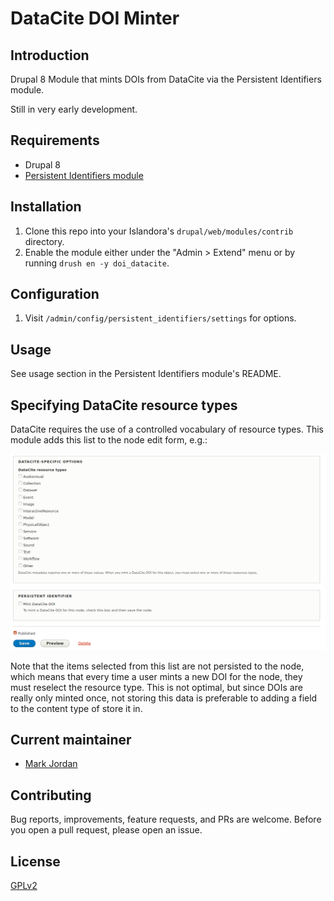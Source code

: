 # DataCite DOI Minter

## Introduction

Drupal 8 Module that mints DOIs from DataCite via the Persistent Identifiers module.

Still in very early development.

## Requirements

* Drupal 8
* [Persistent Identifiers module](https://github.com/mjordan/persistent_identifiers)

## Installation

1. Clone this repo into your Islandora's `drupal/web/modules/contrib` directory.
1. Enable the module either under the "Admin > Extend" menu or by running `drush en -y doi_datacite`.

## Configuration

1. Visit `/admin/config/persistent_identifiers/settings` for options.

## Usage

See usage section in the Persistent Identifiers module's README.

## Specifying DataCite resource types

DataCite requires the use of a controlled vocabulary of resource types. This module adds this list to the node edit form, e.g.:

![DataCite resource types](docs/images/datacite_resource_types.png)

Note that the items selected from this list are not persisted to the node, which means that every time a user mints a new DOI for the node, they must reselect the resource type. This is not optimal, but since DOIs are really only minted once, not storing this data is preferable to adding a field to the content type of store it in.

## Current maintainer

* [Mark Jordan](https://github.com/mjordan)

## Contributing

Bug reports, improvements, feature requests, and PRs are welcome. Before you open a pull request, please open an issue.

## License

[GPLv2](http://www.gnu.org/licenses/gpl-2.0.txt)
